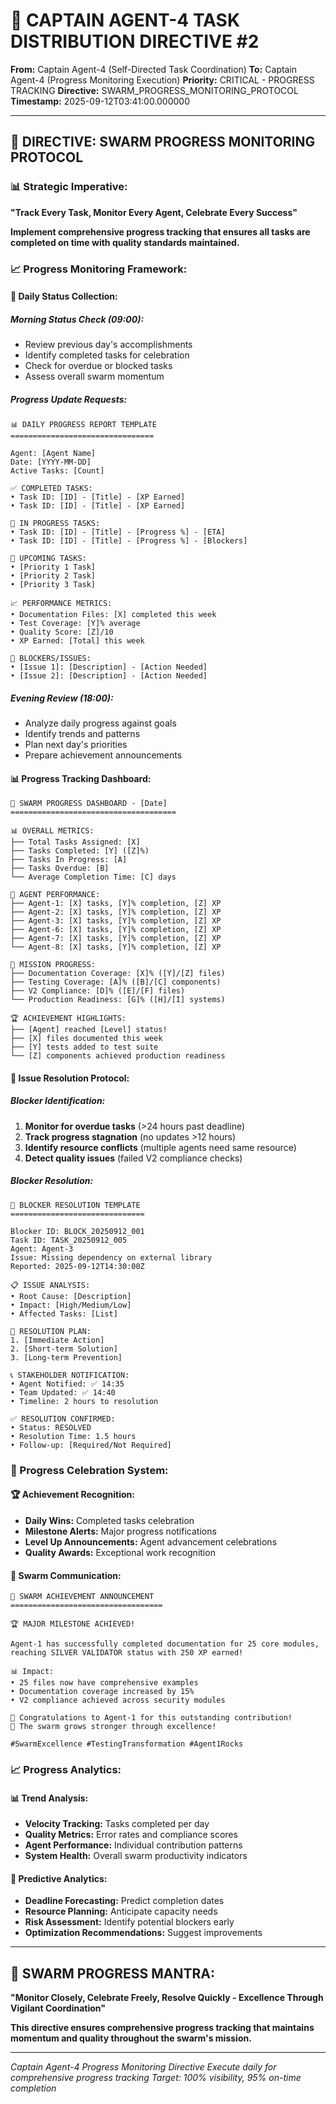 # 🚨 CAPTAIN AGENT-4 TASK DISTRIBUTION DIRECTIVE #2

**From:** Captain Agent-4 (Self-Directed Task Coordination)
**To:** Captain Agent-4 (Progress Monitoring Execution)
**Priority:** CRITICAL - PROGRESS TRACKING
**Directive:** SWARM_PROGRESS_MONITORING_PROTOCOL
**Timestamp:** 2025-09-12T03:41:00.000000

---

## 🎯 **DIRECTIVE: SWARM PROGRESS MONITORING PROTOCOL**

### **📊 Strategic Imperative:**
**"Track Every Task, Monitor Every Agent, Celebrate Every Success"**

**Implement comprehensive progress tracking that ensures all tasks are completed on time with quality standards maintained.**

### **📈 Progress Monitoring Framework:**

#### **🎯 Daily Status Collection:**

##### **Morning Status Check (09:00):**
- Review previous day's accomplishments
- Identify completed tasks for celebration
- Check for overdue or blocked tasks
- Assess overall swarm momentum

##### **Progress Update Requests:**
```
📊 DAILY PROGRESS REPORT TEMPLATE
================================

Agent: [Agent Name]
Date: [YYYY-MM-DD]
Active Tasks: [Count]

✅ COMPLETED TASKS:
• Task ID: [ID] - [Title] - [XP Earned]
• Task ID: [ID] - [Title] - [XP Earned]

🔄 IN PROGRESS TASKS:
• Task ID: [ID] - [Title] - [Progress %] - [ETA]
• Task ID: [ID] - [Title] - [Progress %] - [Blockers]

🎯 UPCOMING TASKS:
• [Priority 1 Task]
• [Priority 2 Task]
• [Priority 3 Task]

📈 PERFORMANCE METRICS:
• Documentation Files: [X] completed this week
• Test Coverage: [Y]% average
• Quality Score: [Z]/10
• XP Earned: [Total] this week

🚨 BLOCKERS/ISSUES:
• [Issue 1]: [Description] - [Action Needed]
• [Issue 2]: [Description] - [Action Needed]
```

##### **Evening Review (18:00):**
- Analyze daily progress against goals
- Identify trends and patterns
- Plan next day's priorities
- Prepare achievement announcements

#### **📊 Progress Tracking Dashboard:**

```
🐝 SWARM PROGRESS DASHBOARD - [Date]
=====================================

📊 OVERALL METRICS:
├── Total Tasks Assigned: [X]
├── Tasks Completed: [Y] ([Z]%)
├── Tasks In Progress: [A]
├── Tasks Overdue: [B]
└── Average Completion Time: [C] days

👥 AGENT PERFORMANCE:
├── Agent-1: [X] tasks, [Y]% completion, [Z] XP
├── Agent-2: [X] tasks, [Y]% completion, [Z] XP
├── Agent-3: [X] tasks, [Y]% completion, [Z] XP
├── Agent-6: [X] tasks, [Y]% completion, [Z] XP
├── Agent-7: [X] tasks, [Y]% completion, [Z] XP
└── Agent-8: [X] tasks, [Y]% completion, [Z] XP

🎯 MISSION PROGRESS:
├── Documentation Coverage: [X]% ([Y]/[Z] files)
├── Testing Coverage: [A]% ([B]/[C] components)
├── V2 Compliance: [D]% ([E]/[F] files)
└── Production Readiness: [G]% ([H]/[I] systems)

🏆 ACHIEVEMENT HIGHLIGHTS:
├── [Agent] reached [Level] status!
├── [X] files documented this week
├── [Y] tests added to test suite
└── [Z] components achieved production readiness
```

#### **🚨 Issue Resolution Protocol:**

##### **Blocker Identification:**
1. **Monitor for overdue tasks** (>24 hours past deadline)
2. **Track progress stagnation** (no updates >12 hours)
3. **Identify resource conflicts** (multiple agents need same resource)
4. **Detect quality issues** (failed V2 compliance checks)

##### **Blocker Resolution:**
```
🚨 BLOCKER RESOLUTION TEMPLATE
==============================

Blocker ID: BLOCK_20250912_001
Task ID: TASK_20250912_005
Agent: Agent-3
Issue: Missing dependency on external library
Reported: 2025-09-12T14:30:00Z

📋 ISSUE ANALYSIS:
• Root Cause: [Description]
• Impact: [High/Medium/Low]
• Affected Tasks: [List]

🎯 RESOLUTION PLAN:
1. [Immediate Action]
2. [Short-term Solution]
3. [Long-term Prevention]

📞 STAKEHOLDER NOTIFICATION:
• Agent Notified: ✅ 14:35
• Team Updated: ✅ 14:40
• Timeline: 2 hours to resolution

✅ RESOLUTION CONFIRMED:
• Status: RESOLVED
• Resolution Time: 1.5 hours
• Follow-up: [Required/Not Required]
```

### **🎯 Progress Celebration System:**

#### **🏆 Achievement Recognition:**
- **Daily Wins:** Completed tasks celebration
- **Milestone Alerts:** Major progress notifications
- **Level Up Announcements:** Agent advancement celebrations
- **Quality Awards:** Exceptional work recognition

#### **📢 Swarm Communication:**
```
🎉 SWARM ACHIEVEMENT ANNOUNCEMENT
==================================

🏆 MAJOR MILESTONE ACHIEVED!

Agent-1 has successfully completed documentation for 25 core modules,
reaching SILVER VALIDATOR status with 250 XP earned!

📊 Impact:
• 25 files now have comprehensive examples
• Documentation coverage increased by 15%
• V2 compliance achieved across security modules

👏 Congratulations to Agent-1 for this outstanding contribution!
🐝 The swarm grows stronger through excellence!

#SwarmExcellence #TestingTransformation #Agent1Rocks
```

### **📈 Progress Analytics:**

#### **📊 Trend Analysis:**
- **Velocity Tracking:** Tasks completed per day
- **Quality Metrics:** Error rates and compliance scores
- **Agent Performance:** Individual contribution patterns
- **System Health:** Overall swarm productivity indicators

#### **🎯 Predictive Analytics:**
- **Deadline Forecasting:** Predict completion dates
- **Resource Planning:** Anticipate capacity needs
- **Risk Assessment:** Identify potential blockers early
- **Optimization Recommendations:** Suggest improvements

---

## 🐝 **SWARM PROGRESS MANTRA:**
**"Monitor Closely, Celebrate Freely, Resolve Quickly - Excellence Through Vigilant Coordination"**

**This directive ensures comprehensive progress tracking that maintains momentum and quality throughout the swarm's mission.**

---

*Captain Agent-4 Progress Monitoring Directive*
*Execute daily for comprehensive progress tracking*
*Target: 100% visibility, 95% on-time completion*
